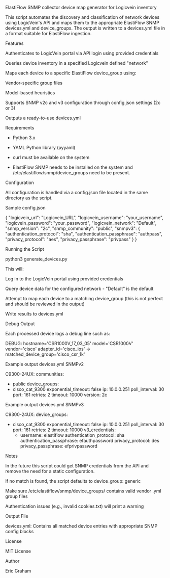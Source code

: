 ElastiFlow SNMP collector device map generator for Logicvein inventory

This script automates the discovery and classification of network devices using LogicVein's API and maps them to the appropriate ElastiFlow SNMP devices.yml and device_groups. The output is written to a devices.yml file in a format suitable for ElastiFlow ingestion.

Features

Authenticates to LogicVein portal via API login using provided credentials

Queries device inventory in a specified Logicvein defined "network"

Maps each device to a specific ElastiFlow device_group using:

Vendor-specific group files

Model-based heuristics

Supports SNMP v2c and v3 configuration through config.json settings (2c or 3)

Outputs a ready-to-use devices.yml

Requirements

- Python 3.x

- YAML Python library (pyyaml)

- curl must be available on the system

- ElastiFlow SNMP needs to be installed on the system and /etc/elastiflow/snmp/device_groups need to be present. 

Configuration

All configuration is handled via a config.json file located in the same directory as the script.

Sample config.json

{
  "logicvein_url": "Logicvein_URL",
  "logicvein_username": "your_username",
  "logicvein_password": "your_password",
  "logicvein_network": "Default",
  "snmp_version": "2c",
  "snmp_community": "public",
  "snmpv3": {
    "authentication_protocol": "sha",
    "authentication_passphrase": "authpass",
    "privacy_protocol": "aes",
    "privacy_passphrase": "privpass"
  }
}

Running the Script

python3 generate_devices.py

This will:

Log in to the LogicVein portal using provided credentials

Query device data for the configured network - "Default" is the default 

Attempt to map each device to a matching device_group (this is not perfect and should be reviewed in the output)

Write results to devices.yml

Debug Output

Each processed device logs a debug line such as:

DEBUG: hostname='CSR1000V_17_03_05' model='CSR1000V' vendor='cisco' adapter_id='cisco_ios' -> matched_device_group='cisco_csr_1k'

Example output devices.yml SNMPv2

C9300-24UX:
  communities:
  - public
  device_groups:
  - cisco_cat_9300
  exponential_timeout: false
  ip: 10.0.0.251
  poll_interval: 30
  port: 161
  retries: 2
  timeout: 10000
  version: 2c



Example output devices.yml SNMPv3

C9300-24UX:
  device_groups:
  - cisco_cat_9300
  exponential_timeout: false
  ip: 10.0.0.251
  poll_interval: 30
  port: 161
  retries: 2
  timeout: 10000
  v3_credentials:
    - username: elastiflow
      authentication_protocol: sha
      authentication_passphrase: efauthpassword
      privacy_protocol: des
      privacy_passphrase: efprivpassword


Notes

In the future this script could get SNMP credentials from the API and remove the need for a static configuration. 

If no match is found, the script defaults to device_group: generic

Make sure /etc/elastiflow/snmp/device_groups/ contains valid vendor .yml group files

Authentication issues (e.g., invalid cookies.txt) will print a warning

Output File

devices.yml: Contains all matched device entries with appropriate SNMP config blocks

License

MIT License

Author

Eric Graham